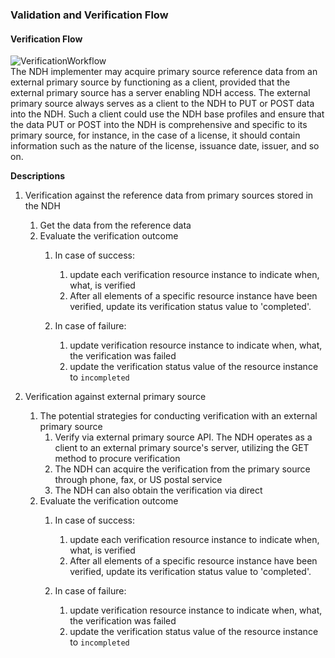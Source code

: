 ### Validation and Verification Flow
#### Verification Flow

![VerificationWorkflow](VerificationFlow.png)  
The NDH implementer may acquire primary source reference data from an external primary source by functioning as a client, provided that the external primary source has a server enabling NDH access. The external primary source always serves as a client to the NDH to PUT or POST data into the NDH. Such a client could use the NDH base profiles and ensure that the data PUT or POST into the NDH is comprehensive and specific to its primary source, for instance, in the case of a license, it should contain information such as the nature of the license, issuance date, issuer, and so on.
 
**Descriptions**
1. Verification against the reference data from primary sources stored in the NDH
    1. Get the data from the reference data 
    2. Evaluate the verification outcome
        1. In case of success:
            1. update each verification resource instance to indicate when, what, is verified
            2. After all elements of a specific resource instance have been verified, update its verification status value to 'completed'.

        2. In case of failure:
            1. update verification resource instance to indicate when, what, the verification was failed
            2. update the verification status value of the resource instance to `incompleted`

2. Verification against external primary source
    1. The potential strategies for conducting verification with an external primary source
        1. Verify via external primary source API. The NDH operates as a client to an external primary source's server, utilizing the GET method to procure verification
        2. The NDH can acquire the verification from the primary source through phone, fax, or US postal service
        3. The NDH can also obtain the verification via direct
   2. Evaluate the verification outcome
        1. In case of success:
            1. update each verification resource instance to indicate when, what, is verified
            2. After all elements of a specific resource instance have been verified, update its verification status value to 'completed'.

        2. In case of failure:
            1. update verification resource instance to indicate when, what, the verification was failed
            2. update the verification status value of the resource instance to `incompleted`

